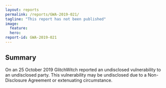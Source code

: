 ```yaml
---
layout: reports
permalink: /reports/GWA-2019-021/
tagline: "This report has not been published"
image:
  feature:
  hero:
report-id: GWA-2019-021
---
```


## Summary
On an 25 October 2019 GlitchWitch reported an undisclosed vulnerability to an undisclosed party. This vulnerability may be undisclosed due to a Non-Disclosure Agreement or extenuating circumstance.

